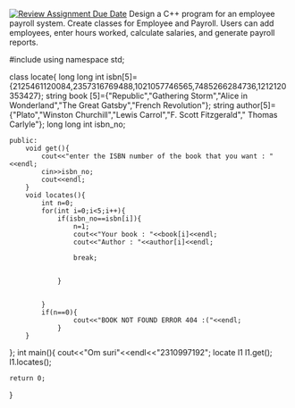 [![Review Assignment Due Date](https://classroom.github.com/assets/deadline-readme-button-24ddc0f5d75046c5622901739e7c5dd533143b0c8e959d652212380cedb1ea36.svg)](https://classroom.github.com/a/Fmb6W2KK)
Design a C++ program for an employee payroll system. Create classes for Employee and Payroll. Users can add employees, enter hours worked, calculate salaries, and generate payroll reports.


#include<iostream>
using namespace std;

class locate{
    long long int isbn[5]={2125461120084,2357316769488,1021057746565,7485266284736,1212120353427};
    string book [5]={"Republic","Gathering Storm","Alice in Wonderland","The Great Gatsby","French Revolution"};
    string author[5]={"Plato","Winston Churchill","Lewis Carrol","F. Scott Fitzgerald"," Thomas Carlyle"};
    long long int isbn_no;

    public:
        void get(){
            cout<<"enter the ISBN number of the book that you want : "<<endl;
            cin>>isbn_no;
            cout<<endl;
        }
        void locates(){
            int n=0;
            for(int i=0;i<5;i++){
                if(isbn_no==isbn[i]){
                    n=1;
                    cout<<"Your book : "<<book[i]<<endl;
                    cout<<"Author : "<<author[i]<<endl;

                    break;
                    
                    
                }
                
                
            }
            if(n==0){
                    cout<<"BOOK NOT FOUND ERROR 404 :("<<endl;
                }
        }
};
int main(){
    cout<<"Om suri"<<endl<<"2310997192";
    locate l1
    l1.get();
    l1.locates();
    

    return 0;
}